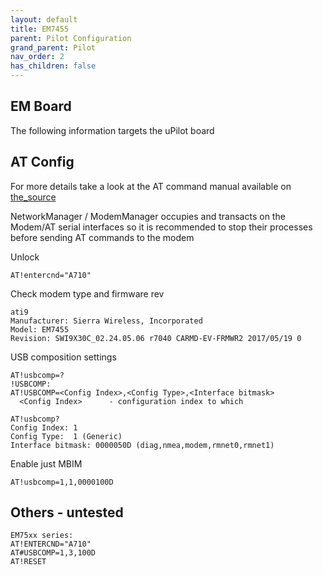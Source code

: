 ```yaml
---
layout: default
title: EM7455
parent: Pilot Configuration
grand_parent: Pilot
nav_order: 2
has_children: false
---
```


## EM Board 

The following information targets the uPilot board 

## AT Config

For more details take a look at the AT command manual available on [the_source](https://source.sierrawireless.com)  

NetworkManager / ModemManager occupies and transacts on the Modem/AT serial interfaces so it is recommended to
stop their processes before sending AT commands to the modem  

Unlock  
```
AT!entercnd="A710"
```

Check modem type and firmware rev
```
ati9                                                                            
Manufacturer: Sierra Wireless, Incorporated                                     
Model: EM7455                                                                   
Revision: SWI9X30C_02.24.05.06 r7040 CARMD-EV-FRMWR2 2017/05/19 0
```

USB composition settings

```
AT!usbcomp=?
!USBCOMP:                                                                       
AT!USBCOMP=<Config Index>,<Config Type>,<Interface bitmask>                     
  <Config Index>      - configuration index to which

AT!usbcomp?                                                                     
Config Index: 1                                                                 
Config Type:  1 (Generic)                                                       
Interface bitmask: 0000050D (diag,nmea,modem,rmnet0,rmnet1)
```

Enable just MBIM 

```
AT!usbcomp=1,1,0000100D
```


## Others - untested


```
EM75xx series:
AT!ENTERCND="A710"
AT#USBCOMP=1,3,100D
AT!RESET
```
